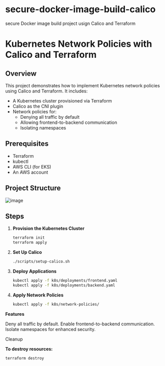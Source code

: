 # secure-docker-image-build-calico
secure Docker image build project usign Calico and Terraform

# Kubernetes Network Policies with Calico and Terraform

## Overview

This project demonstrates how to implement Kubernetes network policies using Calico and Terraform. It includes:
- A Kubernetes cluster provisioned via Terraform
- Calico as the CNI plugin
- Network policies for:
  - Denying all traffic by default
  - Allowing frontend-to-backend communication
  - Isolating namespaces

## Prerequisites
- Terraform
- kubectl
- AWS CLI (for EKS)
- An AWS account

## Project Structure


![image](https://github.com/user-attachments/assets/266f4a56-02d7-4a52-9a93-ed318be9d8fd)




## Steps

1. **Provision the Kubernetes Cluster**
   ```bash
   terraform init
   terraform apply

2. **Set Up Calico**
   ```bash
   ./scripts/setup-calico.sh

3. **Deploy Applications**
   ```bash
   kubectl apply -f k8s/deployments/frontend.yaml
   kubectl apply -f k8s/deployments/backend.yaml

4. **Apply Network Policies**
   ```bash
   kubectl apply -f k8s/network-policies/


**Features**

Deny all traffic by default.
Enable frontend-to-backend communication.
Isolate namespaces for enhanced security.

Cleanup

**To destroy resources:**
```bash
terraform destroy

